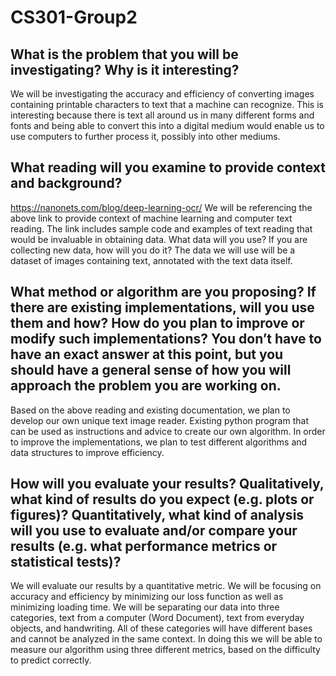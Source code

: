 # CS301-Group2

## What is the problem that you will be investigating? Why is it interesting?

We will be investigating the accuracy and efficiency of converting images containing printable characters to text that a machine can recognize. This is interesting because there is text all around us in many different forms and fonts and being able to convert this into a digital medium would enable us to use computers to further process it, possibly into other mediums.

## What reading will you examine to provide context and background? 
https://nanonets.com/blog/deep-learning-ocr/ 
We will be referencing the above link to provide context of machine learning and computer text reading. The link includes sample code and examples of text reading that would be invaluable in obtaining data.
What data will you use? If you are collecting new data, how will you do it?
The data we will use will be a dataset of images containing text, annotated with the text data itself.

## What method or algorithm are you proposing? If there are existing implementations, will you use them and how? How do you plan to improve or modify such implementations? You don’t have to have an exact answer at this point, but you should have a general sense of how you will approach the problem you are working on.

Based on the above reading and existing documentation, we plan to develop our own unique text image reader. Existing python program that can be used as instructions and advice to create our own algorithm. In order to improve the implementations, we plan to test different algorithms and data structures to improve efficiency. 

## How will you evaluate your results? Qualitatively, what kind of results do you expect (e.g. plots or figures)? Quantitatively, what kind of analysis will you use to evaluate and/or compare your results (e.g. what performance metrics or statistical tests)?
We will evaluate our results by a quantitative metric. We will be focusing on accuracy and efficiency by minimizing our loss function as well as minimizing loading time. We will be separating our data into three categories, text from a computer (Word Document), text from everyday objects, and handwriting. All of these categories will have different bases and cannot be analyzed in the same context. In doing this we will be able to measure our algorithm using three different metrics, based on the difficulty to predict correctly.

